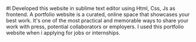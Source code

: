 #I Developed this website in sublime text editor using Html, Css, Js as frontend.
A portfolio website is a curated, online space that showcases your best work. 
It's one of the most practical and memorable ways to share your work with press, potential collaborators or employers.
I used this portfolio website when i applying for jobs or internships.
